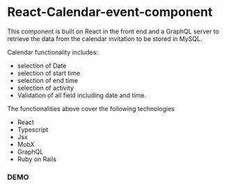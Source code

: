 # React-Calendar-event-component
This component is built on React in the front end and a GraphQL server to retrieve the data from the calendar invitation to be  stored in MySQL.

Calendar functionality includes:

- selection of Date
- selection of start time
- selection of end time
- selection of activity
- Validation of all field including date and time.


The functionalities above cover the following technologies

- React
- Typescript
- Jsx
- MobX
- GraphQL
- Ruby on Rails


### DEMO







